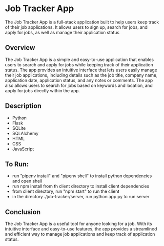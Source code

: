 # Job Tracker App

The Job Tracker App is a full-stack application built to help users keep track of their job applications. It allows users to sign up, search for jobs, and apply for jobs, as well as manage their application status.

## Overview

The Job Tracker App is a simple and easy-to-use application that enables users to search and apply for jobs while keeping track of their application status. The app provides an intuitive interface that lets users easily manage their job applications, including details such as the job title, company name, application date, application status, and any notes or comments. The app also allows users to search for jobs based on keywords and location, and apply for jobs directly within the app.

## Description

- Python
- Flask
- SQLite
- SQLAlchemy
- HTML
- CSS
- JavaScript

## To Run:

- run "pipenv install" and "pipenv shell" to install python dependencies and open shell
- run npm install from th client directory to install client dependencies
- from client directory, run "npm start" to run the client
- in the directory ./job-tracker/server, run python app.py to run server

## Conclusion

The Job Tracker App is a useful tool for anyone looking for a job. With its intuitive interface and easy-to-use features, the app provides a streamlined and efficient way to manage job applications and keep track of application status.
